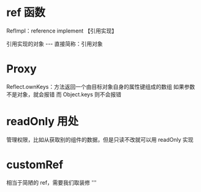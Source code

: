 # ref 函数

RefImpl：reference implement 【引用实现】

引用实现的对象 --- 直接简称：引用对象

# Proxy

Reflect.ownKeys：方法返回一个由目标对象自身的属性键组成的数组
    如果参数不是对象，就会报错
    而 Object.keys 则不会报错

# readOnly 用处

管理权限，比如从获取别的组件的数据，但是只读不改就可以用 readOnly 实现

# customRef

相当于简陋的 ref，需要我们取装修
'''
